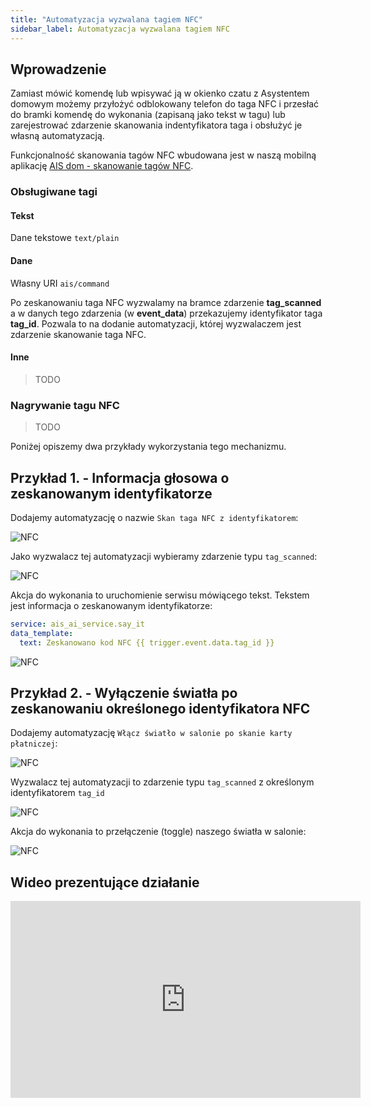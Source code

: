 ```yaml
---
title: "Automatyzacja wyzwalana tagiem NFC"
sidebar_label: Automatyzacja wyzwalana tagiem NFC
---
```


## Wprowadzenie

Zamiast mówić komendę lub wpisywać ją w okienko czatu z Asystentem domowym możemy przyłożyć odblokowany telefon do taga NFC i przesłać do bramki komendę do wykonania (zapisaną jako tekst w tagu) lub zarejestrować zdarzenie skanowania indentyfikatora taga i obsłużyć je własną automatyzacją.

Funkcjonalność skanowania tagów NFC wbudowana jest w naszą mobilną aplikację [AIS dom - skanowanie tagów NFC](/docs/ais_app_android_dom).


### Obsługiwane tagi

#### Tekst
Dane tekstowe
``text/plain``

#### Dane
Własny URI
``ais/command``

Po zeskanowaniu taga NFC wyzwalamy na bramce zdarzenie **tag_scanned** a w danych tego zdarzenia (w **event_data**) przekazujemy identyfikator taga **tag_id**.
Pozwala to na dodanie automatyzacji, której wyzwalaczem jest zdarzenie skanowanie taga NFC.

#### Inne
> TODO


### Nagrywanie tagu NFC
> TODO



Poniżej opiszemy dwa przykłady wykorzystania tego mechanizmu.


## Przykład 1. - Informacja głosowa o zeskanowanym identyfikatorze

Dodajemy automatyzację o nazwie ``Skan taga NFC z identyfikatorem``:

![NFC](/img/en/bramka/nfc_auto_example1.png)

Jako wyzwalacz tej automatyzacji wybieramy zdarzenie typu ``tag_scanned``:

![NFC](/img/en/bramka/nfc_auto_example2.png)

Akcja do wykonania to uruchomienie serwisu mówiącego tekst. Tekstem jest informacja o zeskanowanym identyfikatorze:

``` yaml
service: ais_ai_service.say_it
data_template:
  text: Zeskanowano kod NFC {{ trigger.event.data.tag_id }}

```

![NFC](/img/en/bramka/nfc_auto_example3.png)




## Przykład 2. - Wyłączenie światła po zeskanowaniu określonego identyfikatora NFC

Dodajemy automatyzację ``Włącz światło w salonie po skanie karty płatniczej``:

![NFC](/img/en/bramka/nfc_auto_example4.png)

Wyzwalacz tej automatyzacji to zdarzenie typu ``tag_scanned`` z określonym identyfikatorem ``tag_id``


![NFC](/img/en/bramka/nfc_auto_example5.png)


Akcja do wykonania to przełączenie (toggle) naszego światła w salonie:

![NFC](/img/en/bramka/nfc_auto_example6.png)


## Wideo prezentujące działanie

<iframe width="560" height="315"  src="https://www.youtube.com/embed/nzRBeRZZX7Q" frameBorder="0" allowFullScreen></iframe>

